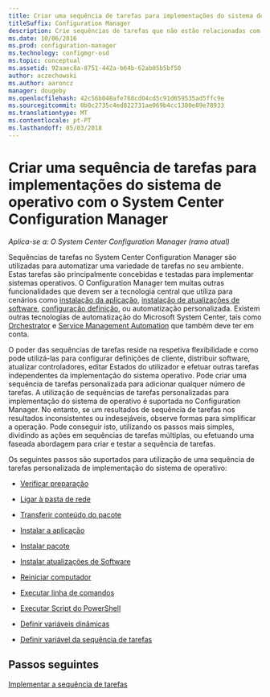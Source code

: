 ```yaml
---
title: Criar uma sequência de tarefas para implementações do sistema de operativo
titleSuffix: Configuration Manager
description: Crie sequências de tarefas que não estão relacionadas com a implementação de sistemas operativos, tais como a distribuição de software, atualizar controladores, editar Estados do utilizador, etc.
ms.date: 10/06/2016
ms.prod: configuration-manager
ms.technology: configmgr-osd
ms.topic: conceptual
ms.assetid: 92aaec8a-8751-442a-b64b-62ab05b5bf50
author: aczechowski
ms.author: aaroncz
manager: dougeby
ms.openlocfilehash: 42c56b048afe768cd04cd5c91d659535ad5ffc9e
ms.sourcegitcommit: 0b0c2735c4ed822731ae069b4cc1380e89e78933
ms.translationtype: MT
ms.contentlocale: pt-PT
ms.lasthandoff: 05/03/2018
---
```

# <a name="create-a-task-sequence-for-non-operating-system-deployments-with-system-center-configuration-manager"></a>Criar uma sequência de tarefas para implementações do sistema de operativo com o System Center Configuration Manager

*Aplica-se a: O System Center Configuration Manager (ramo atual)*

Sequências de tarefas no System Center Configuration Manager são utilizadas para automatizar uma variedade de tarefas no seu ambiente. Estas tarefas são principalmente concebidas e testadas para implementar sistemas operativos.  O Configuration Manager tem muitas outras funcionalidades que devem ser a tecnologia central que utiliza para cenários como [instalação da aplicação](../../apps/understand/introduction-to-application-management.md), [instalação de atualizações de software](../../sum/understand/software-updates-introduction.md), [configuração definição](../../compliance/understand/ensure-device-compliance.md), ou automatização personalizada. Existem outras tecnologias de automatização do Microsoft System Center, tais como [Orchestrator](https://technet.microsoft.com/library/hh237242.aspx) e [Service Management Automation](https://technet.microsoft.com/library/dn469260.aspx) que também deve ter em conta.  

O poder das sequências de tarefas reside na respetiva flexibilidade e como pode utilizá-las para configurar definições de cliente, distribuir software, atualizar controladores, editar Estados do utilizador e efetuar outras tarefas independentes da implementação do sistema operativo. Pode criar uma sequência de tarefas personalizada para adicionar qualquer número de tarefas. A utilização de sequências de tarefas personalizadas para implementação do sistema de operativo é suportada no Configuration Manager. No entanto, se um resultados de sequência de tarefas nos resultados inconsistentes ou indesejáveis, observe formas para simplificar a operação. Pode conseguir isto, utilizando os passos mais simples, dividindo as ações em sequências de tarefas múltiplas, ou efetuando uma faseada abordagem para criar e testar a sequência de tarefas.

 Os seguintes passos são suportados para utilização de uma sequência de tarefas personalizada de implementação do sistema de operativo:  

-   [Verificar preparação](../understand/task-sequence-steps.md#BKMK_CheckReadiness)  

-   [Ligar à pasta de rede](../understand/task-sequence-steps.md#BKMK_ConnectToNetworkFolder)  

-   [Transferir conteúdo do pacote](../understand/task-sequence-steps.md#BKMK_DownloadPackageContent)  

-   [Instalar a aplicação](../understand/task-sequence-steps.md#BKMK_InstallApplication)  

-   [Instalar pacote](../understand/task-sequence-steps.md#BKMK_InstallPackage)  

-   [Instalar atualizações de Software](../understand/task-sequence-steps.md#BKMK_InstallSoftwareUpdates)  

-   [Reiniciar computador](../understand/task-sequence-steps.md#BKMK_RestartComputer)   

-   [Executar linha de comandos](../understand/task-sequence-steps.md#BKMK_RunCommandLine)  

-   [Executar Script do PowerShell](../understand/task-sequence-steps.md#BKMK_RunPowerShellScript)  

-   [Definir variáveis dinâmicas](../understand/task-sequence-steps.md#BKMK_SetDynamicVariables)  

-   [Definir variável da sequência de tarefas](../understand/task-sequence-steps.md#BKMK_SetTaskSequenceVariable)  

## <a name="next-steps"></a>Passos seguintes 
[Implementar a sequência de tarefas](manage-task-sequences-to-automate-tasks.md#BKMK_DeployTS)

